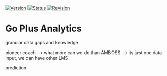 [![Version](https://img.shields.io/badge/Version-1.0.5-blue)](https://app.go-plus.io)
[![Status](https://img.shields.io/badge/Status-Under_revision-yellow)](https://app.go-plus.io)
[![Revision](https://img.shields.io/badge/Last_Edit-08_Oct_2023-green)](https://app.go-plus.io)

# Go Plus Analytics

granular data
gaps and knowledge

pioneer coach --> what more can we do than AMBOSS --> its just one data input, we can have other LMS

prediction
